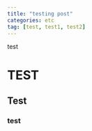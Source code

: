 ```yaml
---
title: "testing post"
categories: etc
tag: [test, test1, test2]
---
```


test

# TEST

## Test

### test
